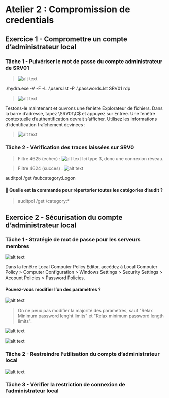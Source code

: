 # Atelier 2 : Compromission de credentials


## Exercice 1 - Compromettre un compte d’administrateur local
### Tâche 1 - Pulvériser le mot de passe du compte administrateur de SRV01

> ![alt text](image-24.png)

.\hydra.exe -V -F -L .\users.lst -P .\passwords.lst SRV01 rdp
> ![alt text](image-25.png)


Testons-le maintenant et ouvrons une fenêtre Explorateur de fichiers. Dans la barre d’adresse, tapez \\SRV01\C$ et appuyez sur Entrée. Une fenêtre contextuelle d’authentification devrait s’afficher. Utilisez les informations d’identification fraîchement devinées :

> ![alt text](image-27.png)


### Tâche 2 - Vérification des traces laissées sur SRV0

> Filtre 4625 (echec) :
> ![alt text](image-28.png)
> Ici type 3, donc une connexion réseau.


> Filtre 4624 (succes) :
> ![alt text](image-29.png)

auditpol /get /subcategory:Logon
#### 📝 Quelle est la commande pour répertorier toutes les catégories d’audit ?
> auditpol /get /category:*

## Exercice 2 - Sécurisation du compte d’administrateur local
### Tâche 1 - Stratégie de mot de passe pour les serveurs membres

![alt text](image-30.png)

Dans la fenêtre Local Computer Policy Editor, accédez à Local Computer Policy > Computer Configuration > Windows Settings > Security Settings > Account Policies > Password Policies.

#### Pouvez-vous modifier l’un des paramètres ?
![alt text](image-31.png)
> On ne peux pas modifier la majorité des paramètres, sauf "Relax Minimum password lenght limits" et "Relax minimum password length limits".


![alt text](image-32.png)

![alt text](image-33.png)

### Tâche 2 - Restreindre l’utilisation du compte d’administrateur local

![alt text](image-34.png)


### Tâche 3 - Vérifier la restriction de connexion de l’administrateur local